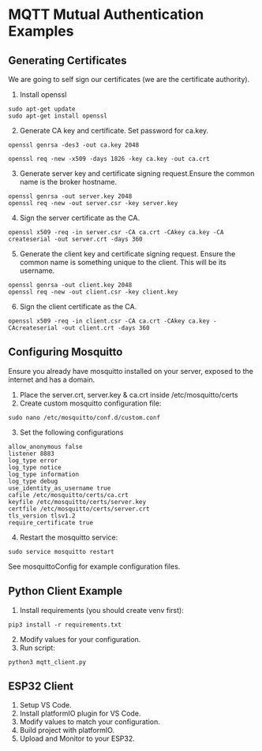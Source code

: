# MQTT Mutual Authentication Examples
## Generating Certificates
We are going to self sign our certificates (we are the certificate authority).

1. Install openssl
```
sudo apt-get update
sudo apt-get install openssl
```
2. Generate CA key and certificate. Set password for ca.key.
```
openssl genrsa -des3 -out ca.key 2048

openssl req -new -x509 -days 1826 -key ca.key -out ca.crt
```
3. Generate server key and certificate signing request.Ensure the common name is the broker 
   hostname.
```
openssl genrsa -out server.key 2048
openssl req -new -out server.csr -key server.key
```
4. Sign the server certificate as the CA.
```
openssl x509 -req -in server.csr -CA ca.crt -CAkey ca.key -CA createserial -out server.crt -days 360
```
5. Generate the client key and certificate signing request. Ensure the common name is something 
   unique to the client. This will be its username.
```
openssl genrsa -out client.key 2048
openssl req -new -out client.csr -key client.key
```
6. Sign the client certificate as the CA.
```
openssl x509 -req -in client.csr -CA ca.crt -CAkey ca.key -CAcreateserial -out client.crt -days 360
```

## Configuring Mosquitto
Ensure you already have mosquitto installed on your server, exposed to the internet and has a 
domain.

1. Place the server.crt, server.key & ca.crt inside /etc/mosquitto/certs
2. Create custom mosquitto configuration file:
```
sudo nano /etc/mosquitto/conf.d/custom.conf
```
3. Set the following configurations
```
allow_anonymous false
listener 8883
log_type error
log_type notice
log_type information
log_type debug
use_identity_as_username true
cafile /etc/mosquitto/certs/ca.crt
keyfile /etc/mosquitto/certs/server.key
certfile /etc/mosquitto/certs/server.crt
tls_version tlsv1.2
require_certificate true
```
4. Restart the mosquitto service:
```
sudo service mosquitto restart
```

See mosquittoConfig for example configuration files.

## Python Client Example
1. Install requirements (you should create venv first):
```
pip3 install -r requirements.txt 
```
2. Modify values for your configuration.
3. Run script:
```
python3 mqtt_client.py
```

## ESP32 Client
1. Setup VS Code.
2. Install platformIO plugin for VS Code.
3. Modify values to match your configuration.
4. Build project with platformIO.
5. Upload and Monitor to your ESP32.